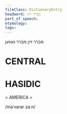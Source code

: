 ```yaml
---
fileClass: DictionaryEntry
headword: מבֿרר זײַן
part_of_speech: 
etymology: 
tags: 
---
```

מבֿרר זײַן
מבֿרר געווען

CENTRAL
========

HASIDIC
=======
= AMERICA = 

/məˈvarər zaːn/